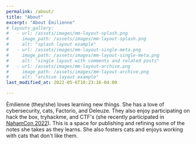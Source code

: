 ```yaml
---
permalink: /about/
title: "About"
excerpt: "About Èmilienne"
# layouts_gallery:
#   - url: /assets/images/mm-layout-splash.png
#     image_path: /assets/images/mm-layout-splash.png
#     alt: "splash layout example"
#   - url: /assets/images/mm-layout-single-meta.png
#     image_path: /assets/images/mm-layout-single-meta.png
#     alt: "single layout with comments and related posts"
#   - url: /assets/images/mm-layout-archive.png
#     image_path: /assets/images/mm-layout-archive.png
#     alt: "archive layout example"
last_modified_at: 2022-05-6T10:23:16-04:00

---
```


<i class="fab fa-fw fa-twitter"></i>

<i class="fa-solid fa-genderless"></i>


Èmilienne (they/she) loves learning new things. She has a love of cybersecurity, cats, Factorio, and Deleuze. They also enjoy participating on hack the box, tryhackme, and CTF's (she recently participated in [NahamCon 2022](https://ctf.nahamcon.com/)). This is a space for publishing and refining some of the notes she takes as they learns. She also fosters cats and enjoys working with cats that don't like them. 